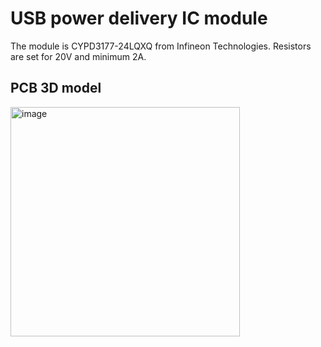 # USB power delivery IC module
The module is CYPD3177-24LQXQ from Infineon Technologies.
Resistors are set for 20V and minimum 2A.

## PCB 3D model
<img width="367" alt="image" src="https://github.com/michal95pl/PCB-s/assets/85219287/4f466f54-6851-49dc-a049-b538f6ce54ff">

